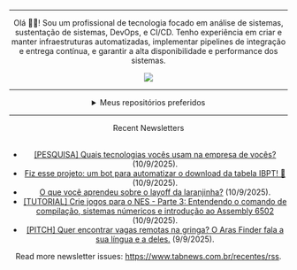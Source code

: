 <div align="center">
<hr>
<p>Olá 👋🏾! Sou um profissional de tecnologia focado em análise de sistemas, sustentação de sistemas, DevOps, e CI/CD. Tenho experiência em criar e manter infraestruturas automatizadas, implementar pipelines de integração e entrega contínua, e garantir a alta disponibilidade e performance dos sistemas.</p>
  <img src="https://media.giphy.com/media/yAGIvCiwPJn5C/giphy.gif">
<hr>
  <details>
  <summary>Meus repositórios preferidos</summary>
  <br />
  Alguns dos meus melhores repositórios:
  <br />
<br />
  <ul><li><a href=https://github.com/commitgeist/aluratube target="_blank" rel="noopener noreferrer">commitgeist/aluratube</a> (<b>0</b> ✨ and <b>0</b> 🍴): Aluratube - Desenvolvido durante a imersão React da Alura no final de 2022</li><li><a href=https://github.com/commitgeist/nlw-ia target="_blank" rel="noopener noreferrer">commitgeist/nlw-ia</a> (<b>0</b> ✨ and <b>0</b> 🍴): Projeto desenvolvido durante a NLW IA - Usando a API da OPENAI</li><li><a href=https://github.com/commitgeist/nlw-journey-ia target="_blank" rel="noopener noreferrer">commitgeist/nlw-journey-ia</a> (<b>0</b> ✨ and <b>0</b> 🍴): NLW IA - Agent de viagens usando python + langchain + GPT</li>
<li>More coming soon :).</li>
</ul>
  </details>
  <hr/>
    <summary>Recent Newsletters</summary>
  <br />
  <ul>
    <li><a href=https://www.tabnews.com.br/limabrko/pesquisa-quais-tecnologias-voces-usam-na-empresa-de-voces target="_blank" rel="noopener noreferrer">[PESQUISA] Quais tecnologias vocês usam na empresa de vocês?</a> (10/9/2025).</li><li><a href=https://www.tabnews.com.br/doug1043/fiz-esse-projeto-um-bot-para-automatizar-o-download-da-tabela-ibpt target="_blank" rel="noopener noreferrer">Fiz esse projeto: um bot para automatizar o download da tabela IBPT! 🚀</a> (10/9/2025).</li><li><a href=https://www.tabnews.com.br/maramar/o-que-voce-aprendeu-sobre-o-layoff-da-laranjinha target="_blank" rel="noopener noreferrer">O que você aprendeu sobre o layoff da laranjinha?</a> (10/9/2025).</li><li><a href=https://www.tabnews.com.br/GustavoFurtadoFatality/tutorial-crie-jogos-para-o-nes-parte-3-entendendo-o-comando-de-compilacao-sistemas-numericos-e-introducao-ao-assembly-6502 target="_blank" rel="noopener noreferrer">[TUTORIAL] Crie jogos para o NES - Parte 3: Entendendo o comando de compilação, sistemas númericos e introdução ao Assembly 6502</a> (10/9/2025).</li><li><a href=https://www.tabnews.com.br/devdib/quer-encontrar-vagas-remotas-na-gringa-o-aras-finder-fala-a-sua-lingua-e-a-deles target="_blank" rel="noopener noreferrer">[PITCH] Quer encontrar vagas remotas na gringa? O Aras Finder fala a sua língua e a deles.</a> (9/9/2025).</li>
  </ul>
<p>Read more newsletter issues: <a href="https://www.tabnews.com.br/recentes/rss">https://www.tabnews.com.br/recentes/rss</a>.</p>
  </details>
